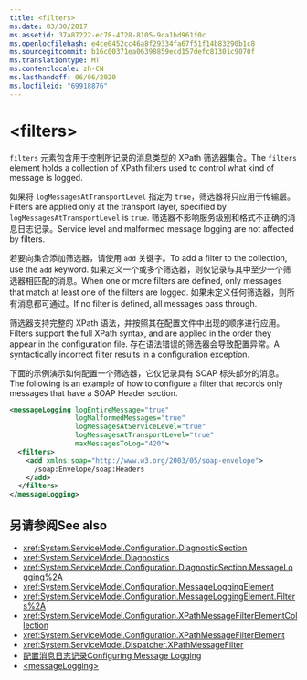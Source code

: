 ```yaml
---
title: <filters>
ms.date: 03/30/2017
ms.assetid: 37a87222-ec78-4728-8105-9ca1bd961f0c
ms.openlocfilehash: e4ce0452cc46a8f29334fa67f51f14b83290b1c8
ms.sourcegitcommit: b16c00371ea06398859ecd157defc81301c9070f
ms.translationtype: MT
ms.contentlocale: zh-CN
ms.lasthandoff: 06/06/2020
ms.locfileid: "69918876"
---
```

# \<filters>

<span data-ttu-id="563f6-101">`filters` 元素包含用于控制所记录的消息类型的 XPath 筛选器集合。</span><span class="sxs-lookup"><span data-stu-id="563f6-101">The `filters` element holds a collection of XPath filters used to control what kind of message is logged.</span></span>

<span data-ttu-id="563f6-102">如果将 `logMessagesAtTransportLevel` 指定为 `true`，筛选器将只应用于传输层。</span><span class="sxs-lookup"><span data-stu-id="563f6-102">Filters are applied only at the transport layer, specified by `logMessagesAtTransportLevel` is `true`.</span></span> <span data-ttu-id="563f6-103">筛选器不影响服务级别和格式不正确的消息日志记录。</span><span class="sxs-lookup"><span data-stu-id="563f6-103">Service level and malformed message logging are not affected by filters.</span></span>

<span data-ttu-id="563f6-104">若要向集合添加筛选器，请使用 `add` 关键字。</span><span class="sxs-lookup"><span data-stu-id="563f6-104">To add a filter to the collection, use the `add` keyword.</span></span> <span data-ttu-id="563f6-105">如果定义一个或多个筛选器，则仅记录与其中至少一个筛选器相匹配的消息。</span><span class="sxs-lookup"><span data-stu-id="563f6-105">When one or more filters are defined, only messages that match at least one of the filters are logged.</span></span> <span data-ttu-id="563f6-106">如果未定义任何筛选器，则所有消息都可通过。</span><span class="sxs-lookup"><span data-stu-id="563f6-106">If no filter is defined, all messages pass through.</span></span>

<span data-ttu-id="563f6-107">筛选器支持完整的 XPath 语法，并按照其在配置文件中出现的顺序进行应用。</span><span class="sxs-lookup"><span data-stu-id="563f6-107">Filters support the full XPath syntax, and are applied in the order they appear in the configuration file.</span></span> <span data-ttu-id="563f6-108">存在语法错误的筛选器会导致配置异常。</span><span class="sxs-lookup"><span data-stu-id="563f6-108">A syntactically incorrect filter results in a configuration exception.</span></span>

<span data-ttu-id="563f6-109">下面的示例演示如何配置一个筛选器，它仅记录具有 SOAP 标头部分的消息。</span><span class="sxs-lookup"><span data-stu-id="563f6-109">The following is an example of how to configure a filter that records only messages that have a SOAP Header section.</span></span>
  
```xml  
<messageLogging logEntireMessage="true"
                logMalformedMessages="true"
                logMessagesAtServiceLevel="true"
                logMessagesAtTransportLevel="true"
                maxMessagesToLog="420">
  <filters>
    <add xmlns:soap="http://www.w3.org/2003/05/soap-envelope">
      /soap:Envelope/soap:Headers
    </add>
  </filters>
</messageLogging>
```  
  
## <a name="see-also"></a><span data-ttu-id="563f6-110">另请参阅</span><span class="sxs-lookup"><span data-stu-id="563f6-110">See also</span></span>

- <xref:System.ServiceModel.Configuration.DiagnosticSection>
- <xref:System.ServiceModel.Diagnostics>
- <xref:System.ServiceModel.Configuration.DiagnosticSection.MessageLogging%2A>
- <xref:System.ServiceModel.Configuration.MessageLoggingElement>
- <xref:System.ServiceModel.Configuration.MessageLoggingElement.Filters%2A>
- <xref:System.ServiceModel.Configuration.XPathMessageFilterElementCollection>
- <xref:System.ServiceModel.Configuration.XPathMessageFilterElement>
- <xref:System.ServiceModel.Dispatcher.XPathMessageFilter>
- [<span data-ttu-id="563f6-111">配置消息日志记录</span><span class="sxs-lookup"><span data-stu-id="563f6-111">Configuring Message Logging</span></span>](../../../wcf/diagnostics/configuring-message-logging.md)
- [\<messageLogging>](messagelogging.md)

